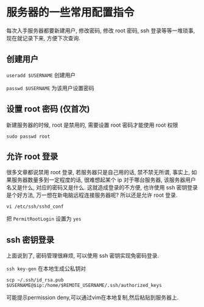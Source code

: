 # 服务器的一些常用配置指令

每次入手服务器都要新建用户, 修改密码, 修改 root 密码, ssh 登录等等一堆琐事, 现在就记录下来, 方便下次查询.

## 创建用户

`useradd $USERNAME` 创建用户

`passwd $USERNAME` 为该用户设置密码

## 设置 root 密码 (仅首次)
新建服务器的时候, root 是禁用的, 需要设置 root 密码才能使用 root 权限

`sudo passwd root`

## 允许 root 登录

很多文章都说禁用 root 登录, 若服务器只是自己用的话, 禁不禁无所谓, 事实上, 如果服务器数量多到一定程度的话, 很难想起某个 ip 对于哪台服务器, 该服务器用户名又是什么, 对应的密码又是什么. 这就造成登录的不方便, 也许使用 ssh 密钥登录是个好方法, 万一想在新电脑远程连接服务器呢? 所以还是允许 root 登录.

`vi /etc/ssh/sshd_conf`

把 `PermitRootLogin` 设置为 `yes`

## ssh 密钥登录

上面说到了, 密码管理很麻烦, 可以使用 ssh 密钥实现免密码登录.

`ssh key-gen` 在本地生成公私钥对

`scp ~/.ssh/id_rsa.pub $USERNAME@$ip:/home/$REMOTE_USERNAME/.ssh/authorized_keys`

可能提示permission deny,可以通过vim在本地复制,然后粘贴到服务器上.
